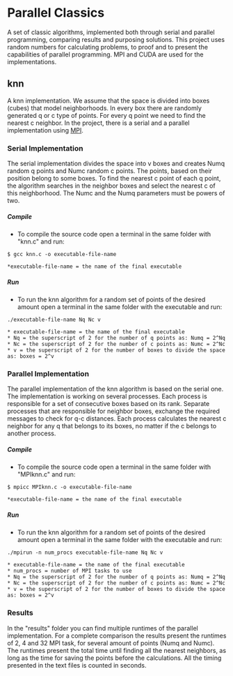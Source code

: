 # Parallel Classics
A set of classic algorithms, implemented both through serial and parallel programming, comparing results and purposing solutions. This project uses random numbers for calculating problems, to proof and to present the capabilities of parallel programming. MPI and CUDA are used for the implementations.


## knn
A knn implementation. We assume that the space is divided into boxes (cubes) that model neighborhoods. In every box there are randomly generated q or c type of points. For every q point we need to find the nearest c neighbor. In the project, there is a serial and a parallel implementation using [MPI](https://www.open-mpi.org/).

### Serial Implementation
The serial implementation divides the space into v boxes and creates Numq random q points and Numc random c points. The points, based on their position belong to some boxes. To find the nearest c point of each q point, the algorithm searches in the neighbor boxes and select the nearest c of this neighborhood. The Numc and the Numq parameters must be powers of two.

##### Compile
- To compile the source code open a terminal in the same folder with "knn.c" and run:

```$ gcc knn.c -o executable-file-name```

	*executable-file-name = the name of the final executable

##### Run
- To run the knn algorithm for a random set of points of the desired amount open a terminal in the same folder with the executable and run:

```./executable-file-name Nq Nc v```
	
	* executable-file-name = the name of the final executable
	* Nq = the superscript of 2 for the number of q points as: Numq = 2^Nq
	* Nc = the superscript of 2 for the number of c points as: Numc = 2^Nc
	* v = the superscript of 2 for the number of boxes to divide the space as: boxes = 2^v


### Parallel Implementation
The parallel implementation of the knn algorithm is based on the serial one. The implementation is working on several processes. Each process is responsible for a set of consecutive boxes based on its rank. Separate processes that are responsible for neighbor boxes, exchange the required messages to check for q-c distances. Each process calculates the nearest c neighbor for any q that belongs to its boxes, no matter if the c belongs to another process.
 
##### Compile
- To compile the source code open a terminal in the same folder with "MPIknn.c" and run:

```$ mpicc MPIknn.c -o executable-file-name```

	*executable-file-name = the name of the final executable

##### Run
- To run the knn algorithm for a random set of points of the desired amount open a terminal in the same folder with the executable and run:

```./mpirun -n num_procs executable-file-name Nq Nc v```
	
	* executable-file-name = the name of the final executable
	* num_procs = number of MPI tasks to use
	* Nq = the superscript of 2 for the number of q points as: Numq = 2^Nq
	* Nc = the superscript of 2 for the number of c points as: Numc = 2^Nc
	* v = the superscript of 2 for the number of boxes to divide the space as: boxes = 2^v


### Results
In the "results" folder you can find multiple runtimes of the parallel implementation. For a complete comparison the results present the runtimes of 2, 4 and 32 MPI task, for several amount of points (Numq and Numc). The runtimes present the total time until finding all the nearest neighbors, as long as the time for saving the points before the calculations. All the timing presented in the text files is counted in seconds.
